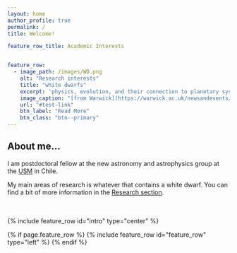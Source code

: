 ```yaml
---
layout: home
author_profile: true
permalink: /
title: Welcome!

feature_row_title: Academic Interests


feature_row:
  - image_path: /images/WD.png
    alt: "Research interests"
    title: "white dwarfs"
    excerpt: 'physics, evolution, and their connection to planetary systems'
    image_caption: "[from Warwick](https://warwick.ac.uk/newsandevents/pressreleases/thousands_of_stars/)"
    url: "#test-link"
    btn_label: "Read More"
    btn_class: "btn--primary"
---
```


## About me...

I am postdoctoral fellow at the new astronomy and astrophysics group at the [USM](https://fisica.usm.cl/investigacion/astrofisica/) in Chile. 

My main areas of research is whatever that contains a white dwarf. You can find a bit of more information in the <a href="{{ site.url }}{{ site.baseurl }}/research">Research section</a>.


<!-- Delete next line if you prefer not to have a feature row. -->
<br />
<br />
{% include feature_row id="intro" type="center" %}

{% if page.feature_row %}
  {% include feature_row id="feature_row" type="left" %}
{% endif %}
<!-- Delete previous lines if you prefer not to have a feature row. -->
